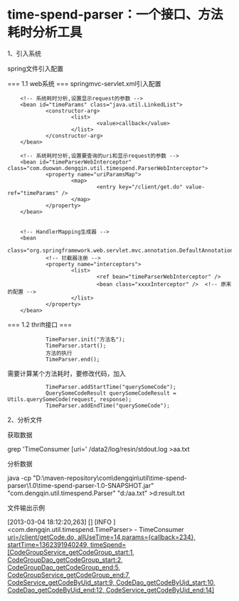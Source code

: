 # time-spend-parser：一个接口、方法耗时分析工具

1、引入系统<br>

spring文件引入配置

<import resource="classpath*:applicationContext-timespend.xml" />

=== 1.1 web系统 ===
springmvc-servlet.xml引入配置

        <!-- 系统耗时分析,设置显示request的参数 -->
        <bean id="timeParams" class="java.util.LinkedList">
                <constructor-arg>
                        <list>
                                <value>callback</value>
                        </list>
                </constructor-arg>
        </bean>

        <!-- 系统耗时分析,设置要查询的uri和显示request的参数 -->
        <bean id="timeParserWebInterceptor" class="com.duowan.dengqin.util.timespend.ParserWebInterceptor">
                <property name="uriParamsMap">
                        <map>
                                <entry key="/client/get.do" value-ref="timeParams" />
                        </map>
                </property>
        </bean>


        <!-- HandlerMapping生成器 -->
        <bean
                class="org.springframework.web.servlet.mvc.annotation.DefaultAnnotationHandlerMapping">
                <!-- 拦截器注册 -->
                <property name="interceptors">
                        <list>
                                <ref bean="timeParserWebInterceptor" />
                                <bean class="xxxxInterceptor" />  <!-- 原来的配置 -->
                        </list>
                </property>
        </bean>

=== 1.2 thrift接口 ===

                TimeParser.init("方法名");
                TimeParser.start();
                方法的执行
                TimeParser.end();

需要计算某个方法耗时，要修改代码，加入

                TimeParser.addStartTime("querySomeCode");
                QuerySomeCodeResult querySomeCodeResult = Utils.querySomeCode(request, response);
                TimeParser.addEndTime("querySomeCode");

2、分析文件<br>

获取数据

grep 'TimeConsumer \[uri=' /data2/log/resin/stdout.log >aa.txt

分析数据

java -cp "D:\maven-repository\com\dengqin\util\time-spend-parser\1.0\time-spend-parser-1.0-SNAPSHOT.jar" "com.dengqin.util.timespend.Parser" "d:/aa.txt" >d:result.txt

文件输出示例

[2013-03-04 18:12:20,263] [] [INFO ] <com.dengqin.util.timespend.TimeParser> - TimeConsumer [uri=/client/getCode.do, allUseTime=14,params={callback=234}, startTime=1362391940249, timeSpend=[CodeGroupService_getCodeGroup_start:1, CodeGroupDao_getCodeGroup_start:2, CodeGroupDao_getCodeGroup_end:5, CodeGroupService_getCodeGroup_end:7, CodeService_getCodeByUid_start:9, CodeDao_getCodeByUid_start:10, CodeDao_getCodeByUid_end:12, CodeService_getCodeByUid_end:14]](TimeParser.java:end:64)
